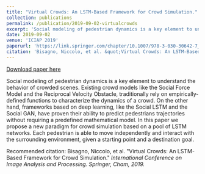 ```yaml
---
title: "Virtual Crowds: An LSTM-Based Framework for Crowd Simulation."
collection: publications
permalink: /publication/2019-09-02-virtualcrowds
excerpt: 'Social modeling of pedestrian dynamics is a key element to understand the behavior of crowded scenes. Existing crowd models like the Social Force Model and the Reciprocal Velocity Obstacle, traditionally rely on empirically-defined functions to characterize the dynamics of a crowd. On the other hand, frameworks based on deep learning, like the Social LSTM and the Social GAN, have proven their ability to predict pedestrians trajectories without requiring a predefined mathematical model. In this paper we propose a new paradigm for crowd simulation based on a pool of LSTM networks. Each pedestrian is able to move independently and interact with the surrounding environment, given a starting point and a destination goal.'
date: 2019-09-02
venue: 'ICIAP 2019'
paperurl: 'https://link.springer.com/chapter/10.1007/978-3-030-30642-7_11'
citation: 'Bisagno, Niccolo, et al. &quot;Virtual Crowds: An LSTM-Based Framework for Crowd Simulation.&quot; <i>International Conference on Image Analysis and Processing. Springer, Cham, 2019.</i>'
---
```


<a href='https://link.springer.com/chapter/10.1007/978-3-030-30642-7_11'>Download paper here</a>

Social modeling of pedestrian dynamics is a key element to understand the behavior of crowded scenes. Existing crowd models like the Social Force Model and the Reciprocal Velocity Obstacle, traditionally rely on empirically-defined functions to characterize the dynamics of a crowd. On the other hand, frameworks based on deep learning, like the Social LSTM and the Social GAN, have proven their ability to predict pedestrians trajectories without requiring a predefined mathematical model. In this paper we propose a new paradigm for crowd simulation based on a pool of LSTM networks. Each pedestrian is able to move independently and interact with the surrounding environment, given a starting point and a destination goal.

Recommended citation: Bisagno, Niccolo, et al. "Virtual Crowds: An LSTM-Based Framework for Crowd Simulation." <i>International Conference on Image Analysis and Processing. Springer, Cham, 2019.</i>